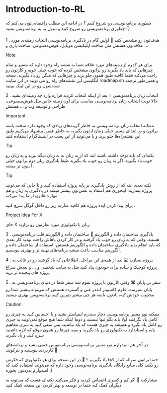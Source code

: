 # Introduction-to-RL

چطوری برنامه‌نویسی رو شروع کنیم ؟
در ادامه این مطلب راهنمایی‌تون می‌کنم که چطوری برنامه‌نویسی رو شروع کنید و تبدیل به یه برنامه‌نویس بشید 👇

1 . هدف‌تون رو مشخص کنید 🚩
اولین گام در یادگیری برنامه‌نویسی انتخاب زمینه‌ی مورد علاقه‌تون هستش مثل ساخت اپلیکیشن موبایل، هوش‌مصنوعی، ساخت بازی و ...

Note

برای هر کدوم از زمینه‌های مورد علاقه شما یه نقشه راه وجود داره که مسیر و تمام چیزهایی که باید یاد بگیرید رو براتون مشخص کرده که خوب خیلی خوبه و کارتون رو راحت می‌کنه فقط کافیه طبق همون جلو برید و چیزهایی که میگن رو یاد بگیرید. نسخه انگلیسی این نقشه‌های راه رو می تونید در این سایت roadmap.sh و همین‌طور ترجمه شده‌شون رو در این لینک ببینید

2 . انتخاب زبان برنامه‌نویسی 💡
بعد از اینکه انتخاب کردید قراره وارد چه زمینه‌ای بشید حالا نوبت انتخاب زبان برنامه‌نویسی مناسب برای اون زمینه خاض مثل هوش‌مصنوعی، طراحی و توسعه وب و ... هستش

Important

ممکنه انتخاب زبان‌ برنامه‌نویسی به خاطر گزینه‌های زیادی که وجود داره سخت باشه براتون و در ابتدای مسیر خیلی زمان ازتون بگیره، به خاطر همین پیشنهاد می‌کنیم طبق این نقشه‌راه‌ها جلو برید و یا می‌تونید از این پست در اینستاگرام استفاده کنید

Tip

نکته‌ای که باید توجه داشته باشید اینه که از یه زبان به یه زبان دیگه نپرید و یه زبان رو خوب یاد بگیرید. اگر یه زبان رو خوب یاد بگیرید طبعا یادگیری زبان دوم براتون خیلی آسون تر میشه .

Tip

نکته بعدی اینه که از روش یادگیری بر پایه‌ پروژه استفاده کنید و تا جایی که می‌تونید پروژه بسازید. اینجوری هم اعتماد به نفس‌تون بیشتر میشه در یادگیری یه زبان و هم مهارت‌هاتون ارتقا پیدا می‌کنه

برای پیدا کردن ایده پروژه هم کافیه عبارت زیر رو داخل گوگل سرچ کنید :

Project Idea For X

جای X زبان یا تکنولوژی مورد نظرتون رو بزارید

3 . یادگیری ساختمان داده و الگوریتم 📍
ساختمان داده و الگوریتم قلب برنامه‌نویسی هستند. وقتی که یه زبان رو خوب یاد گرفتید و در کار کردن باهاش راحت بودید کار بعدی که باید انجام بدید یادگیری ساختمان داده و الگوریتم هستش. استفاده از ساختمان داده و الگوریتم مناسب باعث میشه برنامه‌های بهینه تر و بهتری بنویسیم.

4 . پروژه بسازید 💻
بعد از همه‌ي این مراحل، اطلاعاتی که یاد گرفتید رو در قالب یه پروژه کوچیک و ساده برای خودتون پیاد کنید مثل یه سایت شخصی و ... و بعدش سراغ پروژه های پیچیده تر برید

5 . سفر بی پایان 🛣️
وقتی کارتون با پروژه تموم شد سفر شما در دنیای برنامه‌نویسی به پایان نمیرسه. علوم کامپیوتر انقدر غنی و گسترده هستش که ‌می‌تونه بیشتر شما رو مجذوب خودش کنه، یادتون باشه هر چی بیشتر تمرین کنید برنامه‌نویس بهتری میشید

Caution

ممکنه توو مسیر برنامه‌نویسی دچار سندرم ایمپاستر بشید و یا احساس کنید یه چیزی رو کامل یاد نگرفتید اولا باید بگم تنها نیستید و دوما اینکه شما هیچ موقع نمی‌تونید یه چیزی رو کامل یاد بگیرد و همیشه یه چیزی هست که بلد نباشید، پس سعی کنید یه سری مفاهیم پایه و استاندارد یه تکنولوژی رو یاد بگیرید و بقیه چیزها رو همون موقع که لازم داشتید سرچ کنید و یاد بگیرید

در آخر هم امیدوارم توو مسیر برنامه‌نویسی برنامه‌نویس خفنی بشید و برنامه‌های کاربردی بنویسید و بترکونید 💙

حتما براتون سواله که از کجا یاد بگیریم ؟ 🤔
در این صفحه برای هر تکنولوژی که فکرش رو بکنید کلی منابع رایگان یادگیری برنامه‌نویسی وجود داره که‌ می‌تونید استفاده کنید که امیدوارم بدردتون بخوره :)

مشارکت 🤝
اگر کم و کسری احساس کردید و فکر ‌می‌کنید نکته‌ای هست که ‌می‌تونه به دیگران کمک کنه حتما در توسعه و بهتر کردن این صفحه کمک کنید
